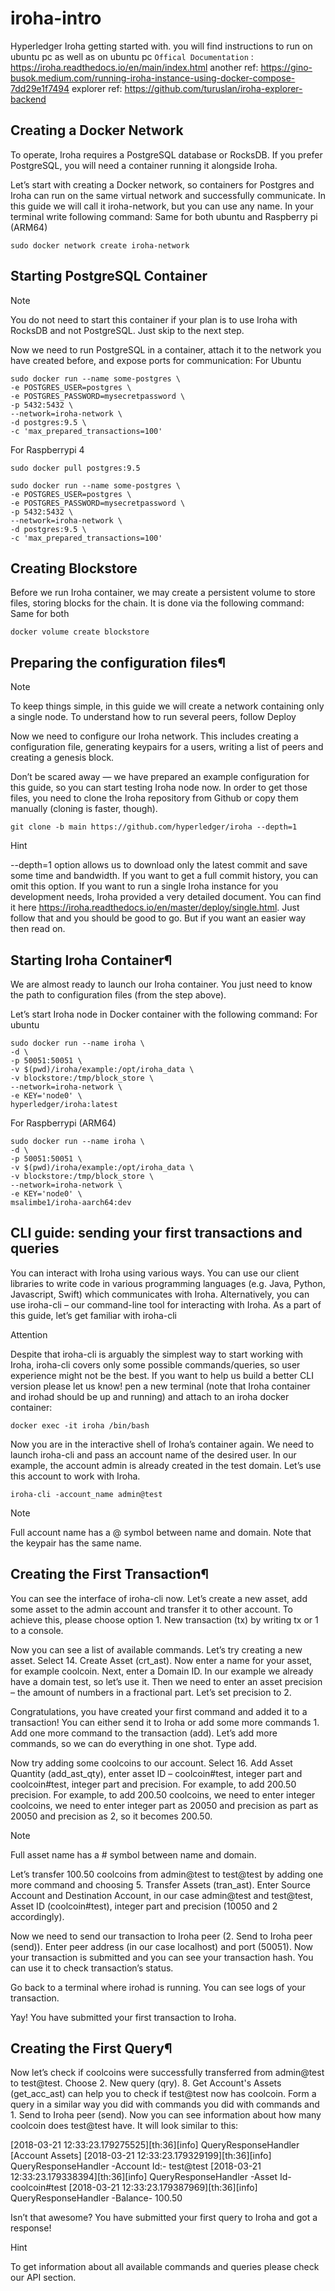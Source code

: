 # iroha-intro
Hyperledger Iroha getting started with. you will find instructions to run on ubuntu pc as well as on ubuntu pc ```Offical Documentation``` : https://iroha.readthedocs.io/en/main/index.html
another ref: https://gino-busok.medium.com/running-iroha-instance-using-docker-compose-7dd29e1f7494
explorer ref: https://github.com/turuslan/iroha-explorer-backend
## Creating a Docker Network

To operate, Iroha requires a PostgreSQL database or RocksDB. If you prefer PostgreSQL, you will need a container running it alongside Iroha.

Let’s start with creating a Docker network, so containers for Postgres and Iroha can run on the same virtual network and successfully communicate. In this guide we will call it iroha-network, but you can use any name. In your terminal write following command:
Same for both ubuntu and Raspberry pi (ARM64)
```
sudo docker network create iroha-network

```

## Starting PostgreSQL Container

Note

You do not need to start this container if your plan is to use Iroha with RocksDB and not PostgreSQL. Just skip to the next step.

Now we need to run PostgreSQL in a container, attach it to the network you have created before, and expose ports for communication:
For Ubuntu
```
sudo docker run --name some-postgres \
-e POSTGRES_USER=postgres \
-e POSTGRES_PASSWORD=mysecretpassword \
-p 5432:5432 \
--network=iroha-network \
-d postgres:9.5 \
-c 'max_prepared_transactions=100'

```
For Raspberrypi 4
```
sudo docker pull postgres:9.5
```
```
sudo docker run --name some-postgres \
-e POSTGRES_USER=postgres \
-e POSTGRES_PASSWORD=mysecretpassword \
-p 5432:5432 \
--network=iroha-network \
-d postgres:9.5 \
-c 'max_prepared_transactions=100'
```

## Creating Blockstore

Before we run Iroha container, we may create a persistent volume to store files, storing blocks for the chain. It is done via the following command:
Same for both
```
docker volume create blockstore
```
## Preparing the configuration files¶

Note

To keep things simple, in this guide we will create a network containing only a single node. To understand how to run several peers, follow Deploy

Now we need to configure our Iroha network. This includes creating a configuration file, generating keypairs for a users, writing a list of peers and creating a genesis block.

Don’t be scared away — we have prepared an example configuration for this guide, so you can start testing Iroha node now. In order to get those files, you need to clone the Iroha repository from Github or copy them manually (cloning is faster, though).
```
git clone -b main https://github.com/hyperledger/iroha --depth=1
```
Hint

--depth=1 option allows us to download only the latest commit and save some time and bandwidth. If you want to get a full commit history, you can omit this option.
If you want to run a single Iroha instance for you development needs, Iroha provided a very detailed document. You can find it here https://iroha.readthedocs.io/en/master/deploy/single.html. Just follow that and you should be good to go. But if you want an easier way then read on.


## Starting Iroha Container¶

We are almost ready to launch our Iroha container. You just need to know the path to configuration files (from the step above).

Let’s start Iroha node in Docker container with the following command:
For ubuntu
```
sudo docker run --name iroha \
-d \
-p 50051:50051 \
-v $(pwd)/iroha/example:/opt/iroha_data \
-v blockstore:/tmp/block_store \
--network=iroha-network \
-e KEY='node0' \
hyperledger/iroha:latest

```
For Raspberrypi (ARM64)
```
sudo docker run --name iroha \
-d \
-p 50051:50051 \
-v $(pwd)/iroha/example:/opt/iroha_data \
-v blockstore:/tmp/block_store \
--network=iroha-network \
-e KEY='node0' \
msalimbe1/iroha-aarch64:dev
```
## CLI guide: sending your first transactions and queries
You can interact with Iroha using various ways. You can use our client libraries to write code in various programming languages (e.g. Java, Python, Javascript, Swift) which communicates with Iroha. Alternatively, you can use iroha-cli – our command-line tool for interacting with Iroha. As a part of this guide, let’s get familiar with iroha-cli

Attention

Despite that iroha-cli is arguably the simplest way to start working with Iroha, iroha-cli covers only some possible commands/queries, so user experience might not be the best. If you want to help us build a better CLI version please let us know!
pen a new terminal (note that Iroha container and irohad should be up and running) and attach to an iroha docker container:
```
docker exec -it iroha /bin/bash
```
Now you are in the interactive shell of Iroha’s container again. We need to launch iroha-cli and pass an account name of the desired user. In our example, the account admin is already created in the test domain. Let’s use this account to work with Iroha.
```
iroha-cli -account_name admin@test
```
Note

Full account name has a @ symbol between name and domain. Note that the keypair has the same name.

## Creating the First Transaction¶

You can see the interface of iroha-cli now. Let’s create a new asset, add some asset to the admin account and transfer it to other account. To achieve this, please choose option 1. New transaction (tx) by writing tx or 1 to a console.

Now you can see a list of available commands. Let’s try creating a new asset. Select 14. Create Asset (crt_ast). Now enter a name for your asset, for example coolcoin. Next, enter a Domain ID. In our example we already have a domain test, so let’s use it. Then we need to enter an asset precision – the amount of numbers in a fractional part. Let’s set precision to 2.

Congratulations, you have created your first command and added it to a transaction! You can either send it to Iroha or add some more commands 1. Add one more command to the transaction (add). Let’s add more commands, so we can do everything in one shot. Type add.

Now try adding some coolcoins to our account. Select 16. Add Asset Quantity (add_ast_qty), enter asset ID – coolcoin#test, integer part and coolcoin#test, integer part and precision. For example, to add 200.50 precision. For example, to add 200.50 coolcoins, we need to enter integer coolcoins, we need to enter integer part as 20050 and precision as part as 20050 and precision as 2, so it becomes 200.50.

Note

Full asset name has a # symbol between name and domain.

Let’s transfer 100.50 coolcoins from admin@test to test@test by adding one more command and choosing 5. Transfer Assets (tran_ast). Enter Source Account and Destination Account, in our case admin@test and test@test, Asset ID (coolcoin#test), integer part and precision (10050 and 2 accordingly).

Now we need to send our transaction to Iroha peer (2. Send to Iroha peer (send)). Enter peer address (in our case localhost) and port (50051). Now your transaction is submitted and you can see your transaction hash. You can use it to check transaction’s status.

Go back to a terminal where irohad is running. You can see logs of your transaction.

Yay! You have submitted your first transaction to Iroha.
## Creating the First Query¶

Now let’s check if coolcoins were successfully transferred from admin@test to test@test. Choose 2. New query (qry). 8. Get Account's Assets (get_acc_ast) can help you to check if test@test now has coolcoin. Form a query in a similar way you did with commands you did with commands and 1. Send to Iroha peer (send). Now you can see information about how many coolcoin does test@test have. It will look similar to this:

[2018-03-21 12:33:23.179275525][th:36][info] QueryResponseHandler [Account Assets]
[2018-03-21 12:33:23.179329199][th:36][info] QueryResponseHandler -Account Id:- test@test
[2018-03-21 12:33:23.179338394][th:36][info] QueryResponseHandler -Asset Id- coolcoin#test
[2018-03-21 12:33:23.179387969][th:36][info] QueryResponseHandler -Balance- 100.50

Isn’t that awesome? You have submitted your first query to Iroha and got a response!

Hint

To get information about all available commands and queries please check our API section.


